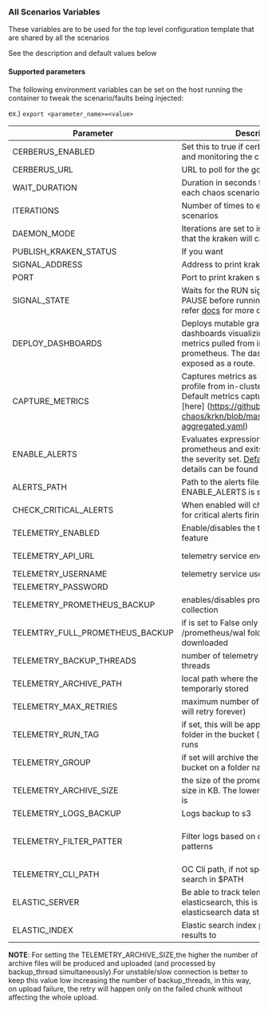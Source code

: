 ### All Scenarios Variables
These variables are to be used for the top level configuration template that are shared by all the scenarios 

See the description and default values below 

#### Supported parameters

The following environment variables can be set on the host running the container to tweak the scenario/faults being injected:

ex.) 
`export <parameter_name>=<value>`

Parameter               | Description                                                           | Default
----------------------- | -----------------------------------------------------------------     | ------------------------------------ |
CERBERUS_ENABLED        | Set this to true if cerberus is running and monitoring the cluster    | False                                |
CERBERUS_URL            | URL to poll for the go/no-go signal                                   | http://0.0.0.0:8080                  |
WAIT_DURATION           | Duration in seconds to wait between each chaos scenario               | 60                                   |
ITERATIONS              | Number of times to execute the scenarios                              | 1                                    |
DAEMON_MODE             | Iterations are set to infinity which means that the kraken will cause chaos forever | False                  |
PUBLISH_KRAKEN_STATUS              | If you want                         | True                                    |
SIGNAL_ADDRESS              | Address to print kraken status to                          | 0.0.0.0                                    |
PORT              | Port to print kraken status to                             | 8081                                    |         |
SIGNAL_STATE      | Waits for the RUN signal when set to PAUSE before running the scenarios, refer [docs](https://github.com/redhat-chaos/krkn/blob/master/docs/signal.md) for more details | RUN |
DEPLOY_DASHBOARDS | Deploys mutable grafana loaded with dashboards visualizing performance metrics pulled from in-cluster prometheus. The dashboard will be exposed as a route. | False |
CAPTURE_METRICS   | Captures metrics as specified in the profile from in-cluster prometheus. Default metrics captures are listed [here] (https://github.com/redhat-chaos/krkn/blob/master/config/metrics-aggregated.yaml) | False |
ENABLE_ALERTS     | Evaluates expressions from in-cluster prometheus and exits 0 or 1 based on the severity set. [Default profile](https://github.com/redhat-chaos/krkn/blob/master/config/alerts). More details can be found [here](https://github.com/redhat-chaos/krkn#alerts) | False |
ALERTS_PATH       | Path to the alerts file to use when ENABLE_ALERTS is set | config/alerts |
CHECK_CRITICAL_ALERTS | When enabled will check prometheus for critical alerts firing post chaos | False |
TELEMETRY_ENABLED | Enable/disables the telemetry collection feature | False |
TELEMETRY_API_URL | telemetry service endpoint | https://ulnmf9xv7j.execute-api.us-west-2.amazonaws.com/production |
TELEMETRY_USERNAME | telemetry service username | redhat-chaos |
TELEMETRY_PASSWORD | | No default |
TELEMETRY_PROMETHEUS_BACKUP | enables/disables prometheus data collection | True |
TELEMTRY_FULL_PROMETHEUS_BACKUP | if is set to False only the /prometheus/wal folder will be downloaded | False |
TELEMETRY_BACKUP_THREADS | number of telemetry download/upload threads | 5 |
TELEMETRY_ARCHIVE_PATH | local path where the archive files will be temporarly stored | /tmp |
TELEMETRY_MAX_RETRIES | maximum number of upload retries (if 0 will retry forever)  | 0 |
TELEMETRY_RUN_TAG | if set, this will be appended to the run folder in the bucket (useful to group the runs | chaos |
TELEMETRY_GROUP | if set will archive the telemetry in the S3 bucket on a folder named after the value | default |
TELEMETRY_ARCHIVE_SIZE | the size of the prometheus data archive size in KB. The lower the size of archive is | 1000 |
TELEMETRY_LOGS_BACKUP  | Logs backup to s3 | False |
TELEMETRY_FILTER_PATTER | Filter logs based on certain time stamp patterns |["(\\w{3}\\s\\d{1,2}\\s\\d{2}:\\d{2}:\\d{2}\\.\\d+).+","kinit (\\d+/\\d+/\\d+\\s\\d{2}:\\d{2}:\\d{2})\\s+","(\\d{4}-\\d{2}-\\d{2}T\\d{2}:\\d{2}:\\d{2}\\.\\d+Z).+"]  | 
TELEMETRY_CLI_PATH | OC Cli path, if not specified will be search in $PATH | _blank_ |
ELASTIC_SERVER | Be able to track telemtry data in elasticsearch, this is the url of the elasticsearch data storage | _blank_ |
ELASTIC_INDEX | Elastic search index pattern to post results to | _blank_ |

**NOTE**: For setting the TELEMETRY_ARCHIVE_SIZE,the higher the number of archive files will be produced and uploaded (and processed by backup_thread simultaneously).For unstable/slow connection is better to keep this value low increasing the number of backup_threads, in this way, on upload failure, the retry will happen only on the failed chunk without affecting the whole upload.
